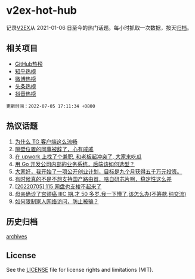 # v2ex-hot-hub

 记录[V2EX](https://www.v2ex.com/)从 2021-01-06 日至今的热门话题。每小时抓取一次数据，按天[归档](archives)。
 
 ## 相关项目

- [GitHub热榜](https://github.com/snaildev/github-hot-hub)
- [知乎热榜](https://github.com/snaildev/zhihu-hot-hub)
- [微博热榜](https://github.com/snaildev/weibo-hot-hub)
- [头条热榜](https://github.com/snaildev/toutiao-hot-hub)
- [抖音热榜](https://github.com/snaildev/douyin-hot-hub)


 `更新时间：2022-07-05 17:11:34 +0800`

## 热议话题

1. [为什么 TG 客户端这么流畅](https://www.v2ex.com/t/864115)
1. [隔壁位置的同事被辞了，心有戚戚](https://www.v2ex.com/t/864043)
1. [在 upwork 上找了个兼职, 和老板起冲突了, 大家来吃瓜](https://www.v2ex.com/t/864029)
1. [用 Go 开发公司内部的业务系统，后端该如何选型？](https://www.v2ex.com/t/864023)
1. [大家好，我开始了一项公开创业计划，目标是九个月获得五千万元投资。](https://www.v2ex.com/t/864079)
1. [有时候真的不是不想支持国产路由器，啥自研芯片啊，稳定性这么差](https://www.v2ex.com/t/864149)
1. [[20220705] 115 网盘也支棱不起来了](https://www.v2ex.com/t/864095)
1. [母亲确诊了宫颈癌 IIIC 期,才 50 多岁.我一下懵了,该怎么办(不筹款,纯交流)](https://www.v2ex.com/t/864189)
1. [如何限制家人网络访问，防止被骗？](https://www.v2ex.com/t/864140)

## 历史归档

[archives](archives)

## License

See the [LICENSE](LICENSE) file for license rights and limitations (MIT).
